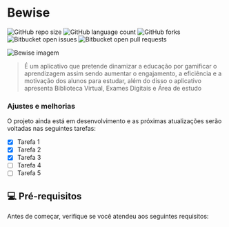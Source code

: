# Bewise

![GitHub repo size](https://img.shields.io/github/repo-size/iuricode/README-template?style=for-the-badge)
![GitHub language count](https://img.shields.io/github/languages/count/iuricode/README-template?style=for-the-badge)
![GitHub forks](https://img.shields.io/github/forks/iuricode/README-template?style=for-the-badge)
![Bitbucket open issues](https://img.shields.io/bitbucket/issues/iuricode/README-template?style=for-the-badge)
![Bitbucket open pull requests](https://img.shields.io/bitbucket/pr-raw/iuricode/README-template?style=for-the-badge)

<img src="https://firebasestorage.googleapis.com/v0/b/apptraining-4e270.appspot.com/o/bewise%2FUntitled%20(1).jpg?alt=media&token=698d55f0-18c0-479d-9e50-bd44d4af6573" alt="Bewise imagem">

> É um aplicativo que pretende dinamizar a educação por gamificar o aprendizagem assim sendo aumentar o engajamento, a eficiência e a motivação  dos alunos para estudar, além do disso o aplicativo apresenta Biblioteca Virtual, Exames Digitais e Área de estudo

### Ajustes e melhorias

O projeto ainda está em desenvolvimento e as próximas atualizações serão voltadas nas seguintes tarefas:

- [x] Tarefa 1
- [x] Tarefa 2
- [x] Tarefa 3
- [ ] Tarefa 4
- [ ] Tarefa 5

## 💻 Pré-requisitos

Antes de começar, verifique se você atendeu aos seguintes requisitos:
